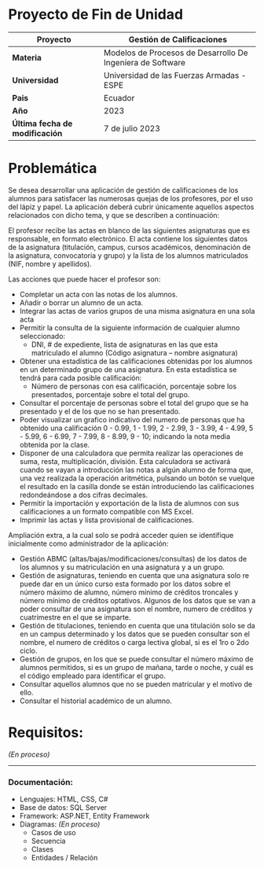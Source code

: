 # Proyecto de Fin de Unidad
|Proyecto|Gestión de Calificaciones|
|---|---|
| **Materia** | Modelos de Procesos de Desarrollo De Ingeníera de Software|
|**Universidad**|Universidad de las Fuerzas Armadas - ESPE|
|**Pais**|Ecuador|
|**Año**|2023|
|**Última fecha de modificación**| 7 de julio 2023|

# Problemática

Se desea desarrollar una aplicación de gestión de calificaciones de los alumnos para satisfacer las numerosas quejas de los profesores, por el uso del lápiz y papel. La aplicación deberá cubrir únicamente aquellos aspectos relacionados con dicho tema, y que se describen a continuación:

El profesor recibe las actas en blanco de las siguientes asignaturas que es responsable, en formato electrónico. El acta contiene los siguientes datos de la asignatura (titulación, campus, cursos académicos, denominación de la asignatura, convocatoria y grupo) y la lista de los alumnos matriculados (NIF, nombre y apellidos).

Las acciones que puede hacer el profesor son:

* Completar un acta con las notas de los alumnos.
* Añadir o borrar un alumno de un acta.
* Integrar las actas de varios grupos de una misma asignatura en una sola acta
* Permitir la consulta de la siguiente información de cualquier alumno seleccionado:
    * DNI, # de expediente, lista de asignaturas en las que esta matriculado el alumno (Código asignatura – nombre asignatura)
* Obtener una estadística de las calificaciones obtenidas por los alumnos en un determinado grupo de una asignatura. En esta estadística se tendrá para cada posible calificación:
    * Número de personas con esa calificación, porcentaje sobre los presentados, porcentaje sobre el total del grupo.
* Consultar el porcentaje de personas sobre el total del grupo que se ha presentado y el de los que no se han presentado.
* Poder visualizar un grafico indicativo del numero de personas que ha obtenido una calificación 0 - 0.99, 1 - 1.99, 2 - 2.99, 3 - 3.99, 4 - 4.99, 5 - 5.99, 6 - 6.99, 7 - 7.99, 8 - 8.99, 9 - 10; indicando la nota media obtenida por la clase.
* Disponer de una calculadora que permita realizar las operaciones de suma, resta, multiplicación, división. Esta calculadora se activará cuando se vayan a introducción las notas a algún alumno de forma que, una vez realizada la operación aritmética, pulsando un botón se vuelque el resultado en la casilla donde se están introduciendo las calificaciones redondeándose a dos cifras decimales.
* Permitir la importación y exportación de la lista de alumnos con sus calificaciones a un formato compatible con MS Excel.
* Imprimir las actas y lista provisional de calificaciones.

Ampliación extra, a la cual solo se podrá acceder quien se identifique inicialmente como administrador de la aplicación:

* Gestión ABMC (altas/bajas/modificaciones/consultas) de los datos de los alumnos y su matriculación en una asignatura y a un grupo.
* Gestión de asignaturas, teniendo en cuenta que una asignatura solo re puede dar en un único curso esta formado por los datos sobre el número máximo de alumno, número mínimo de créditos troncales y número mínimo de créditos optativos. Algunos de los datos que se van a poder consultar de una asignatura son el nombre, numero de créditos y cuatrimestre en el que se imparte.
* Gestión de titulaciones, teniendo en cuenta que una titulación solo se da en un campus determinado y los datos que se pueden consultar son el nombre, el numero de créditos o carga lectiva global, si es el 1ro o 2do ciclo.
* Gestión de grupos, en los que se puede consultar el número máximo de alumnos permitidos, si es un grupo de mañana, tarde o noche, y cuál es el código empleado para identificar el grupo.
* Consultar aquellos alumnos que no se pueden matricular y el motivo de ello.
* Consultar el historial académico de un alumno.


# Requisitos:

_(En proceso)_

---

### Documentación:
* Lenguajes: HTML, CSS, C#
* Base de datos: SQL Server
* Framework: ASP.NET, Entity Framework
* Diagramas: _(En proceso)_
  * Casos de uso
  * Secuencia
  * Clases
  * Entidades / Relación
